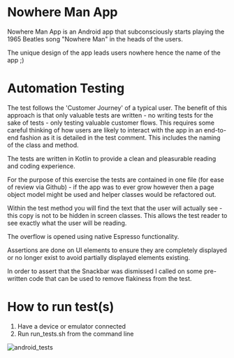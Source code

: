 # Nowhere Man App

Nowhere Man App is an Android app that subconsciously starts playing the 1965 Beatles song "Nowhere Man" in the heads of the users.

The unique design of the app leads users nowhere hence the name of the app ;)

# Automation Testing

The test follows the 'Customer Journey' of a typical user. The benefit of this approach is that only valuable tests are written - no writing tests for the sake of tests - only testing valuable customer flows. This requires some careful thinking of how users are likely to interact with the app in an end-to-end fashion as it is detailed in the test comment. This includes the naming of the class and method.

The tests are written in Kotlin to provide a clean and pleasurable reading and coding experience.

For the purpose of this exercise the tests are contained in one file (for ease of review via Github) - if the app was to ever grow however then a page object model might be used and helper classes would be refactored out.

Within the test method you will find the text that the user will actually see - this copy is not to be hidden in screen classes. This allows the test reader to see exactly what the user will be reading.

The overflow is opened using native Espresso functionality.

Assertions are done on UI elements to ensure they are completely displayed or no longer exist to avoid partially displayed elements existing.

In order to assert that the Snackbar was dismissed I called on some pre-written code that can be used to remove flakiness from the test.

# How to run test(s)

1. Have a device or emulator connected
2. Run run_tests.sh from the command line

![android_tests](https://user-images.githubusercontent.com/18099038/89117968-2ff74900-d4f6-11ea-8497-b337abaf7315.gif)

